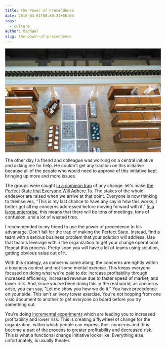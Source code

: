 ```yaml
---
title: The Power of Precendence
date: 2016-04-01T08:00:24+00:00
tags:
  - culture
author: Michael
slug: the-power-of-precendence
---
```

<div class="full-width">
  <img src="/images/feature-the-power-of-precedence.jpg" alt="Power of Precedence" />
</div>

The other day I a friend and colleague was working on a central initiative and asking me for help. He couldn't get any traction on this initiative because all of the people who would need to approve of this initiative kept bringing up more and more issues.

The groups were caught [in a common trap](/all-or-nothing-changes/) of any change: let's make [the Perfect State that Everyone Will Adhere To](/the-grand-vision/). The stakes of the whole endeavor are raised when we arrive at that point. Everyone is now thinking to themselves, "This is my last chance to have any say in how this works; I better get all my concerns addressed before moving forward with it." [In a large enterprise](/my-advice-for-chef-in-large-corporations/), this means that there will be tons of meetings, tons of confusion, and a lot of wasted time.

I recommended to my friend to use the power of precedence to his advantage. Don't fall for the trap of making the Perfect State. Instead, find a team with a serious business problem that your solution will address. Use that team's leverage within the organization to get your change operational. Repeat this process. Pretty soon you will have a lot of teams using solution, getting obvious value out of it.

With this strategy, as concerns come along, the concerns are rightly within a business context and not some mental exercise. This keeps everyone focused on doing what we're paid to do: increase profitability through increased efficiency, increased revenue due to faster speed of market, and lower risk. And, since you've been doing this in the real world, as concerns arise, you can say, "Let me show you how we do it." You have precedence on your side. This isn't an ivory tower exercise. You're not hopping from one visio document to another to get everyone on board before you try something out.

You're doing [incremental experiments](/measure-for-reality/) which are leading you to increased profitability and lower risk. This is creating a flywheel of change for the organization, within which people can express their concerns and thus become a part of the process to greater profitability and decreased risk. This is what a functional change initiative looks like. Everything else, unfortunately, is usually theater.